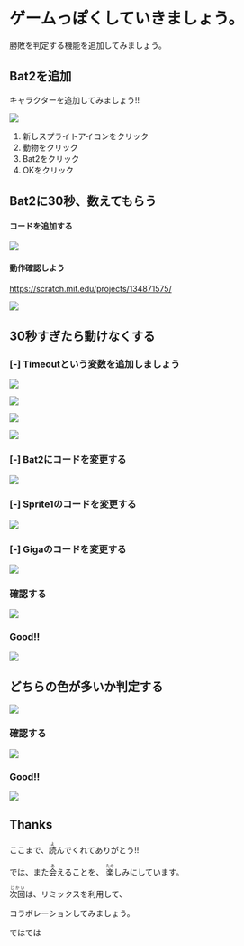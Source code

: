 

# ゲームっぽくしていきましょう。
勝敗を判定する機能を追加してみましょう。



## Bat2を追加
キャラクターを追加してみましょう!!

![](v001.png)
1. 新しスプライトアイコンをクリック
2. 動物をクリック
3. Bat2をクリック
4. OKをクリック

## Bat2に30秒、数えてもらう
#### コードを追加する
![](v002.png)


#### 動作確認しよう
https://scratch.mit.edu/projects/134871575/

![](v003.png)


## 30秒すぎたら動けなくする
###  [-] Timeoutという変数を追加しましょう
![](v101.png)

![](v102.png)

![](v103.png)

![](v104.png)

### [-] Bat2にコードを変更する
![](v201.png)

### [-] Sprite1のコードを変更する
![](v202.png)

### [-] Gigaのコードを変更する
![](v203.png)

### 確認する
![](v204.png)

### Good!!
![](good.png)


## どちらの色が多いか判定する
![](v303.png)



### 確認する
![](v304.png)


### Good!!
![](good.png)


## Thanks
ここまで、<ruby>読<rt>よ</rt></ruby>んでくれてありがとう!!


では、また<ruby>会<rt>あ</rt></ruby>えることを、
<ruby>楽<rt>たの</rt></ruby>しみにしています。


<ruby>次回<rt>じかい</rt><ruby>は、リミックスを利用して、

コラボレーションしてみましょう。

ではでは










　
